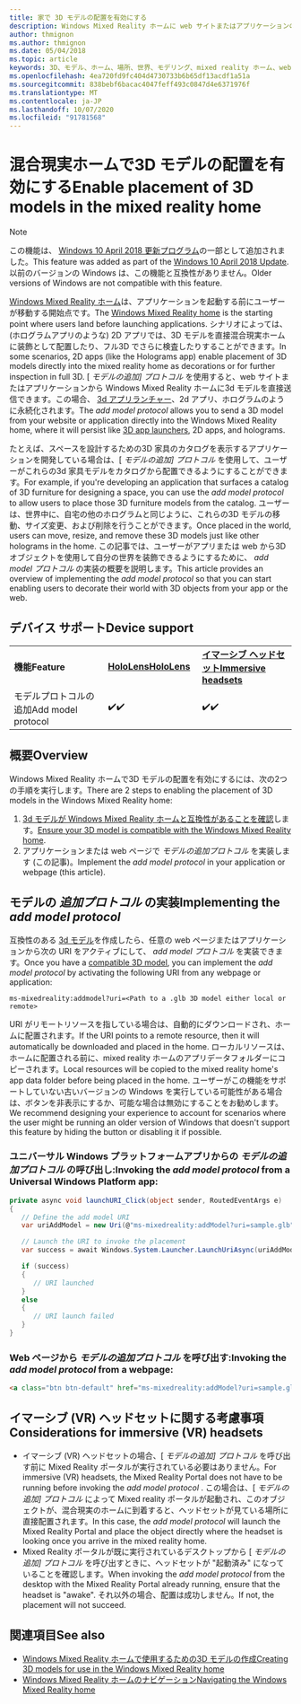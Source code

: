 ```yaml
---
title: 家で 3D モデルの配置を有効にする
description: Windows Mixed Reality ホームに web サイトまたはアプリケーションの3D モデルを配置する方法
author: thmignon
ms.author: thmignon
ms.date: 05/04/2018
ms.topic: article
keywords: 3D、モデル、ホーム、場所、世界、モデリング、mixed reality ホーム、web、アプリ
ms.openlocfilehash: 4ea720fd9fc404d4730733b6b65df13acdf1a51a
ms.sourcegitcommit: 838bebf6bacac4047feff493c0847d4e6371976f
ms.translationtype: MT
ms.contentlocale: ja-JP
ms.lasthandoff: 10/07/2020
ms.locfileid: "91781568"
---
```

# <a name="enable-placement-of-3d-models-in-the-mixed-reality-home"></a><span data-ttu-id="27f94-104">混合現実ホームで3D モデルの配置を有効にする</span><span class="sxs-lookup"><span data-stu-id="27f94-104">Enable placement of 3D models in the mixed reality home</span></span>

> [!NOTE]
> <span data-ttu-id="27f94-105">この機能は、 [Windows 10 April 2018 更新プログラム](https://docs.microsoft.com/windows/mixed-reality/enthusiast-guide/release-notes-april-2018)の一部として追加されました。</span><span class="sxs-lookup"><span data-stu-id="27f94-105">This feature was added as part of the [Windows 10 April 2018 Update](https://docs.microsoft.com/windows/mixed-reality/enthusiast-guide/release-notes-april-2018).</span></span> <span data-ttu-id="27f94-106">以前のバージョンの Windows は、この機能と互換性がありません。</span><span class="sxs-lookup"><span data-stu-id="27f94-106">Older versions of Windows are not compatible with this feature.</span></span>

<span data-ttu-id="27f94-107">[Windows Mixed Reality ホーム](../discover/navigating-the-windows-mixed-reality-home.md)は、アプリケーションを起動する前にユーザーが移動する開始点です。</span><span class="sxs-lookup"><span data-stu-id="27f94-107">The [Windows Mixed Reality home](../discover/navigating-the-windows-mixed-reality-home.md) is the starting point where users land before launching applications.</span></span> <span data-ttu-id="27f94-108">シナリオによっては、(ホログラムアプリのような) 2D アプリでは、3D モデルを直接混合現実ホームに装飾として配置したり、フル3D でさらに検査したりすることができます。</span><span class="sxs-lookup"><span data-stu-id="27f94-108">In some scenarios, 2D apps (like the Holograms app) enable placement of 3D models directly into the mixed reality home as decorations or for further inspection in full 3D.</span></span> <span data-ttu-id="27f94-109">[ *モデルの追加] プロトコル* を使用すると、web サイトまたはアプリケーションから Windows Mixed Reality ホームに3d モデルを直接送信できます。この場合、 [3d アプリランチャー](3d-app-launcher-design-guidance.md)、2d アプリ、ホログラムのように永続化されます。</span><span class="sxs-lookup"><span data-stu-id="27f94-109">The *add model protocol* allows you to send a 3D model from your website or application directly into the Windows Mixed Reality home, where it will persist like [3D app launchers](3d-app-launcher-design-guidance.md), 2D apps, and holograms.</span></span> 

<span data-ttu-id="27f94-110">たとえば、スペースを設計するための3D 家具のカタログを表示するアプリケーションを開発している場合は、[ *モデルの追加] プロトコル* を使用して、ユーザーがこれらの3d 家具モデルをカタログから配置できるようにすることができます。</span><span class="sxs-lookup"><span data-stu-id="27f94-110">For example, if you're developing an application that surfaces a catalog of 3D furniture for designing a space, you can use the *add model protocol* to allow users to place those 3D furniture models from the catalog.</span></span> <span data-ttu-id="27f94-111">ユーザーは、世界中に、自宅の他のホログラムと同じように、これらの3D モデルの移動、サイズ変更、および削除を行うことができます。</span><span class="sxs-lookup"><span data-stu-id="27f94-111">Once placed in the world, users can move, resize, and remove these 3D models just like other holograms in the home.</span></span> <span data-ttu-id="27f94-112">この記事では、ユーザーがアプリまたは web から3D オブジェクトを使用して自分の世界を装飾できるようにするために、 *add model プロトコル* の実装の概要を説明します。</span><span class="sxs-lookup"><span data-stu-id="27f94-112">This article provides an overview of implementing the *add model protocol* so that you can start enabling users to decorate their world with 3D objects from your app or the web.</span></span>

## <a name="device-support"></a><span data-ttu-id="27f94-113">デバイス サポート</span><span class="sxs-lookup"><span data-stu-id="27f94-113">Device support</span></span>

<table>
    <colgroup>
    <col width="33%" />
    <col width="33%" />
    <col width="33%" />
    </colgroup>
    <tr>
        <td><span data-ttu-id="27f94-114"><strong>機能</strong></span><span class="sxs-lookup"><span data-stu-id="27f94-114"><strong>Feature</strong></span></span></td>
        <td><span data-ttu-id="27f94-115"><a href="../hololens-hardware-details.md"><strong>HoloLens</strong></a></span><span class="sxs-lookup"><span data-stu-id="27f94-115"><a href="../hololens-hardware-details.md"><strong>HoloLens</strong></a></span></span></td>
        <td><span data-ttu-id="27f94-116"><a href="../discover/immersive-headset-hardware-details.md"><strong>イマーシブ ヘッドセット</strong></a></span><span class="sxs-lookup"><span data-stu-id="27f94-116"><a href="../discover/immersive-headset-hardware-details.md"><strong>Immersive headsets</strong></a></span></span></td>
    </tr>
     <tr>
        <td><span data-ttu-id="27f94-117">モデルプロトコルの追加</span><span class="sxs-lookup"><span data-stu-id="27f94-117">Add model protocol</span></span></td>
        <td><span data-ttu-id="27f94-118">✔️</span><span class="sxs-lookup"><span data-stu-id="27f94-118">✔️</span></span></td>
        <td><span data-ttu-id="27f94-119">✔️</span><span class="sxs-lookup"><span data-stu-id="27f94-119">✔️</span></span></td>
    </tr>
</table>

## <a name="overview"></a><span data-ttu-id="27f94-120">概要</span><span class="sxs-lookup"><span data-stu-id="27f94-120">Overview</span></span>

<span data-ttu-id="27f94-121">Windows Mixed Reality ホームで3D モデルの配置を有効にするには、次の2つの手順を実行します。</span><span class="sxs-lookup"><span data-stu-id="27f94-121">There are 2 steps to enabling the placement of 3D models in the Windows Mixed Reality home:</span></span>
1. <span data-ttu-id="27f94-122">[3d モデルが Windows Mixed Reality ホームと互換性があることを確認](creating-3d-models-for-use-in-the-windows-mixed-reality-home.md)します。</span><span class="sxs-lookup"><span data-stu-id="27f94-122">[Ensure your 3D model is compatible with the Windows Mixed Reality home](creating-3d-models-for-use-in-the-windows-mixed-reality-home.md).</span></span>
2. <span data-ttu-id="27f94-123">アプリケーションまたは web ページで *モデルの追加プロトコル* を実装します (この記事)。</span><span class="sxs-lookup"><span data-stu-id="27f94-123">Implement the *add model protocol* in your application or webpage (this article).</span></span>

## <a name="implementing-the-add-model-protocol"></a><span data-ttu-id="27f94-124">モデルの *追加プロトコル* の実装</span><span class="sxs-lookup"><span data-stu-id="27f94-124">Implementing the *add model protocol*</span></span>

<span data-ttu-id="27f94-125">互換性のある [3d モデル](creating-3d-models-for-use-in-the-windows-mixed-reality-home.md)を作成したら、任意の web ページまたはアプリケーションから次の URI をアクティブにして、 *add model プロトコル* を実装できます。</span><span class="sxs-lookup"><span data-stu-id="27f94-125">Once you have a [compatible 3D model](creating-3d-models-for-use-in-the-windows-mixed-reality-home.md), you can implement the *add model protocol* by activating the following URI from any webpage or application:</span></span>

```
ms-mixedreality:addmodel?uri=<Path to a .glb 3D model either local or remote>
```

<span data-ttu-id="27f94-126">URI がリモートリソースを指している場合は、自動的にダウンロードされ、ホームに配置されます。</span><span class="sxs-lookup"><span data-stu-id="27f94-126">If the URI points to a remote resource, then it will automatically be downloaded and placed in the home.</span></span> <span data-ttu-id="27f94-127">ローカルリソースは、ホームに配置される前に、mixed reality ホームのアプリデータフォルダーにコピーされます。</span><span class="sxs-lookup"><span data-stu-id="27f94-127">Local resources will be copied to the mixed reality home's app data folder before being placed in the home.</span></span> <span data-ttu-id="27f94-128">ユーザーがこの機能をサポートしていない古いバージョンの Windows を実行している可能性がある場合は、ボタンを非表示にするか、可能な場合は無効にすることをお勧めします。</span><span class="sxs-lookup"><span data-stu-id="27f94-128">We recommend designing your experience to account for scenarios where the user might be running an older version of Windows that doesn't support this feature by hiding the button or disabling it if possible.</span></span> 

### <a name="invoking-the-add-model-protocol-from-a-universal-windows-platform-app"></a><span data-ttu-id="27f94-129">ユニバーサル Windows プラットフォームアプリからの *モデルの追加プロトコル* の呼び出し:</span><span class="sxs-lookup"><span data-stu-id="27f94-129">Invoking the *add model protocol* from a Universal Windows Platform app:</span></span>

```C#
private async void launchURI_Click(object sender, RoutedEventArgs e)
{
   // Define the add model URI
   var uriAddModel = new Uri(@"ms-mixedreality:addModel?uri=sample.glb");

   // Launch the URI to invoke the placement
   var success = await Windows.System.Launcher.LaunchUriAsync(uriAddModel);

   if (success)
   {
      // URI launched
   }
   else
   {
      // URI launch failed
   }
}
```

### <a name="invoking-the-add-model-protocol-from-a-webpage"></a><span data-ttu-id="27f94-130">Web ページから *モデルの追加プロトコル* を呼び出す:</span><span class="sxs-lookup"><span data-stu-id="27f94-130">Invoking the *add model protocol* from a webpage:</span></span>

```html
<a class="btn btn-default" href="ms-mixedreality:addModel?uri=sample.glb"> Place 3D Model </a>
```

## <a name="considerations-for-immersive-vr-headsets"></a><span data-ttu-id="27f94-131">イマーシブ (VR) ヘッドセットに関する考慮事項</span><span class="sxs-lookup"><span data-stu-id="27f94-131">Considerations for immersive (VR) headsets</span></span>

* <span data-ttu-id="27f94-132">イマーシブ (VR) ヘッドセットの場合、[ *モデルの追加] プロトコル* を呼び出す前に Mixed Reality ポータルが実行されている必要はありません。</span><span class="sxs-lookup"><span data-stu-id="27f94-132">For immersive (VR) headsets, the Mixed Reality Portal does not have to be running before invoking the *add model protocol* .</span></span> <span data-ttu-id="27f94-133">この場合は、[ *モデルの追加] プロトコル* によって Mixed reality ポータルが起動され、このオブジェクトが、混合現実のホームに到着すると、ヘッドセットが見ている場所に直接配置されます。</span><span class="sxs-lookup"><span data-stu-id="27f94-133">In this case, the *add model protocol* will launch the Mixed Reality Portal and place the object directly where the headset is looking once you arrive in the mixed reality home.</span></span> 
* <span data-ttu-id="27f94-134">Mixed Reality ポータルが既に実行されているデスクトップから [ *モデルの追加] プロトコル* を呼び出すときに、ヘッドセットが "起動済み" になっていることを確認します。</span><span class="sxs-lookup"><span data-stu-id="27f94-134">When invoking the *add model protocol* from the desktop with the Mixed Reality Portal already running, ensure that the headset is "awake".</span></span> <span data-ttu-id="27f94-135">それ以外の場合、配置は成功しません。</span><span class="sxs-lookup"><span data-stu-id="27f94-135">If not, the placement will not succeed.</span></span> 

## <a name="see-also"></a><span data-ttu-id="27f94-136">関連項目</span><span class="sxs-lookup"><span data-stu-id="27f94-136">See also</span></span>

* [<span data-ttu-id="27f94-137">Windows Mixed Reality ホームで使用するための3D モデルの作成</span><span class="sxs-lookup"><span data-stu-id="27f94-137">Creating 3D models for use in the Windows Mixed Reality home</span></span>](creating-3d-models-for-use-in-the-windows-mixed-reality-home.md)
* [<span data-ttu-id="27f94-138">Windows Mixed Reality ホームのナビゲーション</span><span class="sxs-lookup"><span data-stu-id="27f94-138">Navigating the Windows Mixed Reality home</span></span>](../discover/navigating-the-windows-mixed-reality-home.md)
